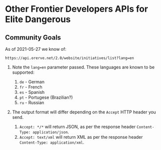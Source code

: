 # Other Frontier Developers APIs for Elite Dangerous

## Community Goals

As of 2021-05-27 we know of:

    https://api.orerve.net/2.0/website/initiatives/list?lang=en 

1. Note the `lang=en` parameter passed.  These languages are known to be
  supported:

    1. `de` - German
    1. `fr` - French
    1. `es` - Spanish
    1. `pt` - Portugese (Brazilian?)
    1. `ru` - Russian

1. The output format will differ depending on the `Accept` HTTP header
   you send.
   
    1. `Accept: */*` will return JSON, as per the response header
     `Content-Type: application/json`.
    1. `Accept: text/xml` will return XML as per the response header
     `Content-Type: application/xml`.


